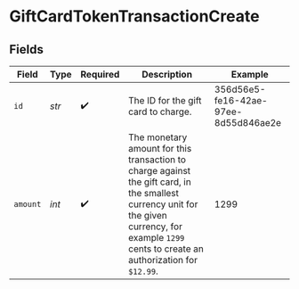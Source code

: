 # GiftCardTokenTransactionCreate


## Fields

| Field                                                                                                                                                                                             | Type                                                                                                                                                                                              | Required                                                                                                                                                                                          | Description                                                                                                                                                                                       | Example                                                                                                                                                                                           |
| ------------------------------------------------------------------------------------------------------------------------------------------------------------------------------------------------- | ------------------------------------------------------------------------------------------------------------------------------------------------------------------------------------------------- | ------------------------------------------------------------------------------------------------------------------------------------------------------------------------------------------------- | ------------------------------------------------------------------------------------------------------------------------------------------------------------------------------------------------- | ------------------------------------------------------------------------------------------------------------------------------------------------------------------------------------------------- |
| `id`                                                                                                                                                                                              | *str*                                                                                                                                                                                             | :heavy_check_mark:                                                                                                                                                                                | The ID for the gift card to charge.                                                                                                                                                               | 356d56e5-fe16-42ae-97ee-8d55d846ae2e                                                                                                                                                              |
| `amount`                                                                                                                                                                                          | *int*                                                                                                                                                                                             | :heavy_check_mark:                                                                                                                                                                                | The monetary amount for this transaction to charge against the gift card, in the smallest currency unit for the given currency, for example `1299` cents to create an authorization for `$12.99`. | 1299                                                                                                                                                                                              |